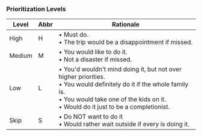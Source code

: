 ### Prioritization Levels

|Level |Abbr| Rationale |
|------|----|-----------|
|High  |H|&bull;  Must do.<br>&bull; The trip would be a disappointment if missed.|
|Medium|M|&bull; You would like to do it.<br>&bull; Not a disaster if missed.|
|Low   |L|&bull; You'd wouldn't mind doing it, but not over higher priorities.<br>&bull; You would definitely do it if the whole family is.<br>&bull; You would take one of the kids on it.<br>&bull; Would do it just to be a completionist.|
|Skip  |S |&bull; Do NOT want to do it<br>&bull; Would rather wait outside if every is doing it.|

